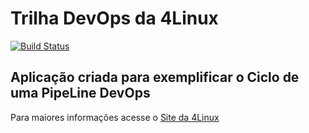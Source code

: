 # Trilha DevOps da 4Linux

<!-- Altere a Flag abaixo com sua URL do Travis -->
[![Build Status](https://app.travis-ci.com/tzlnd/DevOpsLab-HelloWorld.svg?branch=master)](https://app.travis-ci.com/tzlnd/DevOpsLab-HelloWorld)

## Aplicação criada para exemplificar o Ciclo de uma PipeLine DevOps


Para maiores informações acesse o [Site da 4Linux](https://www.4linux.com.br/cursos/devops)
